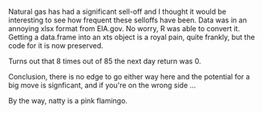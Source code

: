 Natural gas has had a significant sell-off and I thought it would be interesting to 
see how frequent these selloffs have been. Data was in an annoying xlsx format from EIA.gov.
No worry, R was able to convert it. Getting a data.frame into an xts object is a royal pain, 
quite frankly, but the code for it is now preserved. 

Turns out that 8 times out of 85 the next day return was 0.

Conclusion, there is no edge to go either way here and the potential for a big move
is signficant, and if you're on the wrong side ...

By the way, natty is a pink flamingo. 
